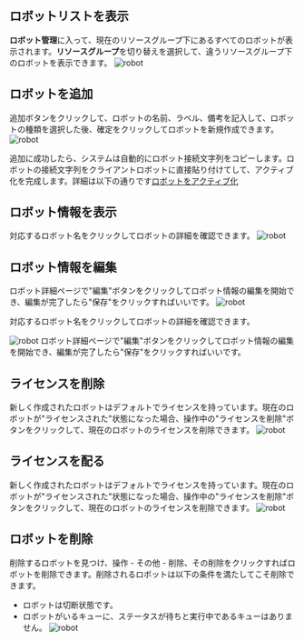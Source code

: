 ## ロボットリストを表示
**ロボット管理**に入って、現在のリソースグループ下にあるすべてのロボットが表示されます。**リソースグループ**を切り替えを選択して、違うリソースグループ下のロボットを表示できます。
![robot](https://docimages.blob.core.chinacloudapi.cn/images/Console/robot/robot/%E6%9C%BA%E5%99%A8%E4%BA%BA%E4%B8%BB%E9%A1%B5.png)


## ロボットを追加
追加ボタンをクリックして、ロボットの名前、ラベル、備考を記入して、ロボットの種類を選択した後、確定をクリックしてロボットを新規作成できます。
![robot](https://docimages.blob.core.chinacloudapi.cn/images/Console/robot/addrobot.png)

追加に成功したら、システムは自動的にロボット接続文字列をコピーします。ロボットの接続文字列をクライアントロボットに直接貼り付けてして、アクティブ化を完成します。詳細は以下の通りです[ロボットをアクティブ化](../../Robot/license.md?_v=v2020.4)


## ロボット情報を表示
対応するロボット名をクリックしてロボットの詳細を確認できます。
![robot](https://docimages.blob.core.chinacloudapi.cn/images/Console/robot/robot/%E6%9F%A5%E7%9C%8B%E5%8F%8A%E7%BC%96%E8%BE%91%E6%9C%BA%E5%99%A8%E4%BA%BA%E8%AF%A6%E6%83%85-1.png)

## ロボット情報を編集
ロボット詳細ページで"編集"ボタンをクリックしてロボット情報の編集を開始でき、編集が完了したら"保存"をクリックすればいいです。
![robot](https://docimages.blob.core.chinacloudapi.cn/images/Console/robot/robot/%E6%9F%A5%E7%9C%8B%E5%8F%8A%E7%BC%96%E8%BE%91%E6%9C%BA%E5%99%A8%E4%BA%BA%E8%AF%A6%E6%83%85-2.png)

対応するロボット名をクリックしてロボットの詳細を確認できます。

 ![robot](https://docimages.blob.core.chinacloudapi.cn/images/Console/robot/editrobot.png)
ロボット詳細ページで"編集"ボタンをクリックしてロボット情報の編集を開始でき、編集が完了したら"保存"をクリックすればいいです。

## ライセンスを削除
新しく作成されたロボットはデフォルトでライセンスを持っています。現在のロボットが"ライセンスされた"状態になった場合、操作中の"ライセンスを削除"ボタンをクリックして、現在のロボットのライセンスを削除できます。
![robot](https://docimages.blob.core.chinacloudapi.cn/images/Console/robot/robot/%E7%A7%BB%E9%99%A4%E8%AE%B8%E5%8F%AF%E8%AF%81.png)


## ライセンスを配る
新しく作成されたロボットはデフォルトでライセンスを持っています。現在のロボットが"ライセンスされた"状態になった場合、操作中の"ライセンスを削除"ボタンをクリックして、現在のロボットのライセンスを削除できます。
![robot](https://docimages.blob.core.chinacloudapi.cn/images/Console/robot/robot/%E7%A7%BB%E9%99%A4%E8%AE%B8%E5%8F%AF%E8%AF%81.png)

## ロボットを削除
削除するロボットを見つけ、操作 - その他 - 削除、その削除をクリックすればロボットを削除できます。削除されるロボットは以下の条件を満たしてこそ削除できます。
- ロボットは切断状態です。
- ロボットがいるキューに、ステータスが待ちと実行中であるキューはありません。
![robot](https://docimages.blob.core.chinacloudapi.cn/images/Console/robot/robot/%E5%88%A0%E9%99%A4%E6%9C%BA%E5%99%A8%E4%BA%BA.png)
